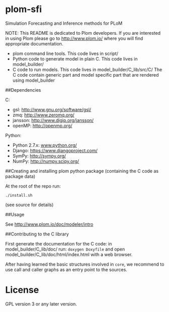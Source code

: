 plom-sfi
========

Simulation Forecasting and Inference methods for PLoM

NOTE: This README is dedicated to Plom developers.  If you are
interested in using Plom please go to http://www.plom.io/
where you will find appropriate documentation.

- plom command line tools. This code lives in script/
- Python code to generate model in plain C. This code lives in model_builder/
- C code to run models. This code lives in model_builder/C_lib/src/C/ The C code contain generic part and model specific part that are rendered using model_builder

##Dependencies

C:
- gsl: http://www.gnu.org/software/gsl/
- zmq: http://www.zeromq.org/
- jansson: http://www.digip.org/jansson/
- openMP: http://openmp.org/

Python:
- Python 2.7.x: www.python.org/
- Django: https://www.djangoproject.com/
- SymPy: http://sympy.org/
- NumPy: http://numpy.scipy.org/


##Creating and installing plom python package (containing the C code as package data)

At the root of the repo run:

    ./install.sh

(see source for details)


##Usage

See http://www.plom.io/doc/modeler/intro


##Contributing to the C library

First generate the documentation for the C code:
in model_builder/C_lib/doc/ run: ```doxygen Doxyfile``` and open model_builder/C_lib/doc/html/index.html with
a web browser.

After having learned the basic structures involved in ```core```, we
recommend to use call and caller graphs as an entry point to the
sources.


License
=======

GPL version 3 or any later version.
